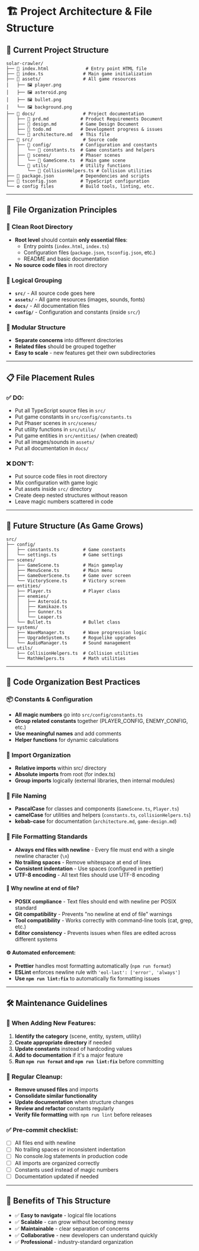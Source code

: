 # 🏗️ Project Architecture & File Structure

## 📁 Current Project Structure

```
solar-crawler/
├── 📄 index.html              # Entry point HTML file
├── 📄 index.ts               # Main game initialization
├── 📁 assets/                # All game resources
│   ├── 🖼️ player.png
│   ├── 🖼️ asteroid.png
│   ├── 🖼️ bullet.png
│   └── 🖼️ background.png
├── 📁 docs/                  # Project documentation
│   ├── 📄 prd.md            # Product Requirements Document
│   ├── 📄 design.md         # Game Design Document
│   ├── 📄 todo.md           # Development progress & issues
│   └── 📄 architecture.md   # This file
├── 📁 src/                   # Source code
│   ├── 📁 config/           # Configuration and constants
│   │   └── 📄 constants.ts  # Game constants and helpers
│   ├── 📁 scenes/           # Phaser scenes
│   │   └── 📄 GameScene.ts  # Main game scene
│   └── 📁 utils/            # Utility functions
│       └── 📄 CollisionHelpers.ts # Collision utilities
├── 📄 package.json          # Dependencies and scripts
├── 📄 tsconfig.json         # TypeScript configuration
└── ⚙️ config files          # Build tools, linting, etc.
```

---

## 🎯 File Organization Principles

### 🧹 **Clean Root Directory**
- **Root level** should contain **only essential files**:
  - Entry points (`index.html`, `index.ts`)
  - Configuration files (`package.json`, `tsconfig.json`, etc.)
  - README and basic documentation
- **No source code files** in root directory

### 📂 **Logical Grouping**
- **`src/`** - All source code goes here
- **`assets/`** - All game resources (images, sounds, fonts)
- **`docs/`** - All documentation files
- **`config/`** - Configuration and constants (inside `src/`)

### 🔧 **Modular Structure**
- **Separate concerns** into different directories
- **Related files** should be grouped together
- **Easy to scale** - new features get their own subdirectories

---

## 📋 File Placement Rules

### ✅ **DO:**
- Put all TypeScript source files in `src/`
- Put game constants in `src/config/constants.ts`
- Put Phaser scenes in `src/scenes/`
- Put utility functions in `src/utils/`
- Put game entities in `src/entities/` (when created)
- Put all images/sounds in `assets/`
- Put all documentation in `docs/`

### ❌ **DON'T:**
- Put source code files in root directory
- Mix configuration with game logic
- Put assets inside `src/` directory
- Create deep nested structures without reason
- Leave magic numbers scattered in code

---

## 🔮 Future Structure (As Game Grows)

```
src/
├── config/
│   ├── constants.ts         # Game constants
│   └── settings.ts          # Game settings
├── scenes/
│   ├── GameScene.ts         # Main gameplay
│   ├── MenuScene.ts         # Main menu
│   ├── GameOverScene.ts     # Game over screen
│   └── VictoryScene.ts      # Victory screen
├── entities/
│   ├── Player.ts            # Player class
│   ├── enemies/
│   │   ├── Asteroid.ts
│   │   ├── Kamikaze.ts
│   │   ├── Gunner.ts
│   │   └── Leaper.ts
│   └── Bullet.ts            # Bullet class
├── systems/
│   ├── WaveManager.ts       # Wave progression logic
│   ├── UpgradeSystem.ts     # Roguelike upgrades
│   └── AudioManager.ts      # Sound management
└── utils/
    ├── CollisionHelpers.ts  # Collision utilities
    └── MathHelpers.ts       # Math utilities
```

---

## 🎨 Code Organization Best Practices

### 📦 **Constants & Configuration**
- **All magic numbers** go into `src/config/constants.ts`
- **Group related constants** together (PLAYER_CONFIG, ENEMY_CONFIG, etc.)
- **Use meaningful names** and add comments
- **Helper functions** for dynamic calculations

### 🔗 **Import Organization**
- **Relative imports** within src/ directory
- **Absolute imports** from root (for index.ts)
- **Group imports** logically (external libraries, then internal modules)

### 📝 **File Naming**
- **PascalCase** for classes and components (`GameScene.ts`, `Player.ts`)
- **camelCase** for utilities and helpers (`constants.ts`, `collisionHelpers.ts`)
- **kebab-case** for documentation (`architecture.md`, `game-design.md`)

### 📄 **File Formatting Standards**
- **Always end files with newline** - Every file must end with a single newline character (`\n`)
- **No trailing spaces** - Remove whitespace at end of lines
- **Consistent indentation** - Use spaces (configured in prettier)
- **UTF-8 encoding** - All text files should use UTF-8 encoding

#### 🔧 **Why newline at end of file?**
- **POSIX compliance** - Text files should end with newline per POSIX standard
- **Git compatibility** - Prevents "no newline at end of file" warnings
- **Tool compatibility** - Works correctly with command-line tools (cat, grep, etc.)
- **Editor consistency** - Prevents issues when files are edited across different systems

#### ⚙️ **Automated enforcement:**
- **Prettier** handles most formatting automatically (`npm run format`)
- **ESLint** enforces newline rule with `'eol-last': ['error', 'always']`
- **Use `npm run lint:fix`** to automatically fix formatting issues

---

## 🛠️ Maintenance Guidelines

### 🔄 **When Adding New Features:**
1. **Identify the category** (scene, entity, system, utility)
2. **Create appropriate directory** if needed
3. **Update constants** instead of hardcoding values
4. **Add to documentation** if it's a major feature
5. **Run `npm run format` and `npm run lint:fix`** before committing

### 🧹 **Regular Cleanup:**
- **Remove unused files** and imports
- **Consolidate similar functionality**
- **Update documentation** when structure changes
- **Review and refactor** constants regularly
- **Verify file formatting** with `npm run lint` before releases

### ✅ **Pre-commit checklist:**
- [ ] All files end with newline
- [ ] No trailing spaces or inconsistent indentation  
- [ ] No console.log statements in production code
- [ ] All imports are organized correctly
- [ ] Constants used instead of magic numbers
- [ ] Documentation updated if needed

---

## 🎯 Benefits of This Structure

- ✅ **Easy to navigate** - logical file locations
- ✅ **Scalable** - can grow without becoming messy
- ✅ **Maintainable** - clear separation of concerns
- ✅ **Collaborative** - new developers can understand quickly
- ✅ **Professional** - industry-standard organization 